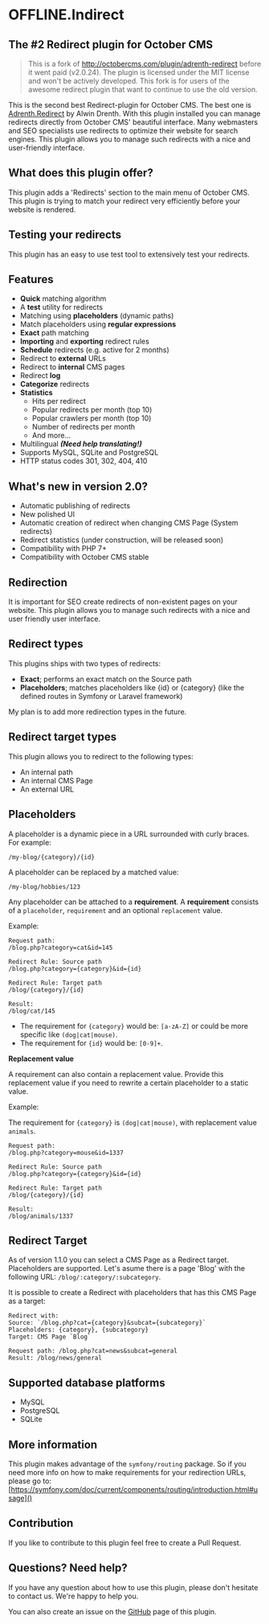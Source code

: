 # OFFLINE.Indirect

## The #2 Redirect plugin for October CMS

> This is a fork of http://octobercms.com/plugin/adrenth-redirect before it went paid (v2.0.24). The plugin is licensed under the MIT license and won't be actively developed. This fork is for users of the awesome redirect plugin that want to continue to use the old version.

This is the second best Redirect-plugin for October CMS. The best one is [Adrenth.Redirect](http://octobercms.com/plugin/adrenth-redirect) by Alwin Drenth. With this plugin installed you can manage redirects directly from October CMS' beautiful interface. Many webmasters and SEO specialists use redirects to optimize their website for search engines. This plugin allows you to manage such redirects with a nice and user-friendly interface.

## What does this plugin offer?

This plugin adds a 'Redirects' section to the main menu of October CMS. This plugin is trying to match your redirect very efficiently before your website is rendered.

## Testing your redirects

This plugin has an easy to use test tool to extensively test your redirects.

## Features

* **Quick** matching algorithm
* A **test** utility for redirects
* Matching using **placeholders** (dynamic paths)
* Match placeholders using **regular expressions**
* **Exact** path matching
* **Importing** and **exporting** redirect rules
* **Schedule** redirects (e.g. active for 2 months)
* Redirect to **external** URLs
* Redirect to **internal** CMS pages
* Redirect **log**
* **Categorize** redirects
* **Statistics**
    * Hits per redirect
    * Popular redirects per month (top 10)
    * Popular crawlers per month (top 10)
    * Number of redirects per month
    * And more...
* Multilingual ***(Need help translating!)***
* Supports MySQL, SQLite and PostgreSQL
* HTTP status codes 301, 302, 404, 410

## What's new in version 2.0?

* Automatic publishing of redirects
* New polished UI
* Automatic creation of redirect when changing CMS Page (System redirects)
* Redirect statistics (under construction, will be released soon)
* Compatibility with PHP 7+
* Compatibility with October CMS stable

## Redirection

It is important for SEO create redirects of non-existent pages on your website. This plugin allows you to manage such redirects with a nice and user friendly user interface.

## Redirect types

This plugins ships with two types of redirects:

* **Exact**; performs an exact match on the Source path
* **Placeholders**; matches placeholders like {id} or {category} (like the defined routes in Symfony or Laravel framework)

My plan is to add more redirection types in the future.

## Redirect target types

This plugin allows you to redirect to the following types:

* An internal path
* An internal CMS Page
* An external URL

## Placeholders

A placeholder is a dynamic piece in a URL surrounded with curly braces. 
For example:

````
/my-blog/{category}/{id}
````

A placeholder can be replaced by a matched value:

````
/my-blog/hobbies/123
````

Any placeholder can be attached to a **requirement**. A **requirement** consists of a `placeholder`, `requirement` and an optional `replacement` value.

Example:

````
Request path:
/blog.php?category=cat&id=145

Redirect Rule: Source path
/blog.php?category={category}&id={id}

Redirect Rule: Target path
/blog/{category}/{id}

Result:
/blog/cat/145
````

* The requirement for `{category}` would be: `[a-zA-Z]` or could be more specific like `(dog|cat|mouse)`.
* The requirement for `{id}` would be: `[0-9]+`.

**Replacement value**

A requirement can also contain a replacement value. Provide this replacement value if you need to rewrite a certain placeholder to a static value.

Example:

The requirement for `{category}` is `(dog|cat|mouse)`, with replacement value `animals`.

````
Request path:
/blog.php?category=mouse&id=1337

Redirect Rule: Source path 
/blog.php?category={category}&id={id}

Redirect Rule: Target path
/blog/{category}/{id}

Result:
/blog/animals/1337
````

## Redirect Target

As of version 1.1.0 you can select a CMS Page as a Redirect target. Placeholders are supported. Let's asume there is a page 'Blog' with the following URL: `/blog/:category/:subcategory`. 

It is possible to create a Redirect with placeholders that has this CMS Page as a target:

````
Redirect with:
Source: `/blog.php?cat={category}&subcat={subcategory}`
Placeholders: {category}, {subcategory}
Target: CMS Page `Blog`

Request path: /blog.php?cat=news&subcat=general
Result: /blog/news/general
````

## Supported database platforms

* MySQL
* PostgreSQL
* SQLite

## More information

This plugin makes advantage of the `symfony/routing` package. So if you need more info on how to make requirements for your redirection URLs, please go to: [https://symfony.com/doc/current/components/routing/introduction.html#usage]()

## Contribution

If you like to contribute to this plugin feel free to create a Pull Request.

## Questions? Need help?

If you have any question about how to use this plugin, please don't hesitate to contact us. We're happy to help you.

You can also create an issue on the [GitHub](https://github.com/OFFLINE-GmbH/indirect) page of this plugin.